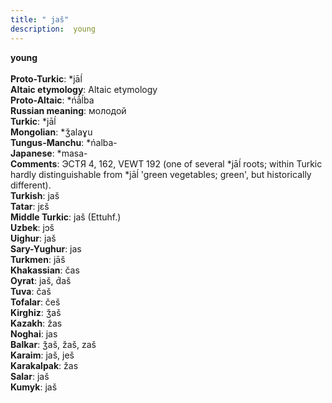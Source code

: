```yaml
---
title: " jaš"
description:  young
---
```

<strong> young</strong><br><br>
<strong>Proto-Turkic</strong>:  *jāĺ<br>
<strong>Altaic etymology</strong>:  Altaic etymology<br>
<strong> Proto-Altaic</strong>:  *ńā́ĺba<br>
<strong>Russian meaning</strong>:  молодой<br>
<strong>Turkic</strong>:  *jāĺ<br>
<strong>Mongolian</strong>:  *ǯalaɣu<br>
<strong>Tungus-Manchu</strong>:  *ńalba-<br>
<strong>Japanese</strong>:  *masa-<br>
<strong>Comments</strong>:  ЭСТЯ 4, 162, VEWT 192 (one of several *jāĺ roots; within Turkic hardly distinguishable from *jāĺ 'green vegetables; green', but historically different).<br>
<strong>Turkish</strong>:  jaš<br>
<strong>Tatar</strong>:  jɛš<br>
<strong>Middle Turkic</strong>:  jaš (Ettuhf.)<br>
<strong>Uzbek</strong>:  jɔš<br>
<strong>Uighur</strong>:  jaš<br>
<strong>Sary-Yughur</strong>:  jas<br>
<strong>Turkmen</strong>:  jāš<br>
<strong>Khakassian</strong>:  čas<br>
<strong>Oyrat</strong>:  jaš, d́aš<br>
<strong>Tuva</strong>:  čaš<br>
<strong>Tofalar</strong>:  češ<br>
<strong>Kirghiz</strong>:  ǯaš<br>
<strong>Kazakh</strong>:  žas<br>
<strong>Noghai</strong>:  jas<br>
<strong>Balkar</strong>:  ǯaš, žaš, zaš<br>
<strong>Karaim</strong>:  jaš, ješ<br>
<strong>Karakalpak</strong>:  žas<br>
<strong>Salar</strong>:  jaš<br>
<strong>Kumyk</strong>:  jaš<br>


